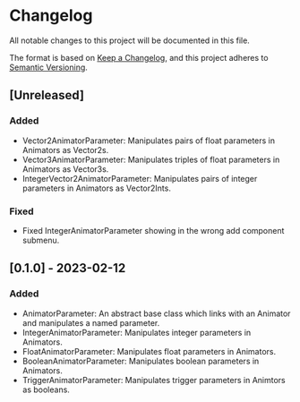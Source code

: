 # Changelog

All notable changes to this project will be documented in this file.

The format is based on [Keep a Changelog](https://keepachangelog.com/en/1.0.0/),
and this project adheres to [Semantic Versioning](https://semver.org/spec/v2.0.0.html).

## [Unreleased]

### Added

 - Vector2AnimatorParameter: Manipulates pairs of float parameters in Animators as Vector2s.
 - Vector3AnimatorParameter: Manipulates triples of float parameters in Animators as Vector3s.
 - IntegerVector2AnimatorParameter: Manipulates pairs of integer parameters in Animators as Vector2Ints.

### Fixed

 - Fixed IntegerAnimatorParameter showing in the wrong add component submenu.

## [0.1.0] - 2023-02-12

### Added 

 - AnimatorParameter: An abstract base class which links with an Animator and manipulates a named parameter.
 - IntegerAnimatorParameter: Manipulates integer parameters in Animators.
 - FloatAnimatorParameter: Manipulates float parameters in Animators.
 - BooleanAnimatorParameter: Manipulates boolean parameters in Animators.
 - TriggerAnimatorParameter: Manipulates trigger parameters in Animtors as booleans.
